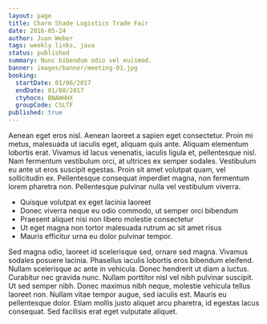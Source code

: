 ```yaml
---
layout: page
title: Charm Shade Logistics Trade Fair
date: 2016-05-24
author: Juan Weber
tags: weekly links, java
status: published
summary: Nunc bibendum odio vel euismod.
banner: images/banner/meeting-01.jpg
booking:
  startDate: 01/06/2017
  endDate: 01/08/2017
  ctyhocn: BNAWHHX
  groupCode: CSLTF
published: true
---
```

Aenean eget eros nisl. Aenean laoreet a sapien eget consectetur. Proin mi metus, malesuada ut iaculis eget, aliquam quis ante. Aliquam elementum lobortis erat. Vivamus id lacus venenatis, iaculis ligula et, pellentesque nisl. Nam fermentum vestibulum orci, at ultrices ex semper sodales. Vestibulum eu ante ut eros suscipit egestas. Proin sit amet volutpat quam, vel sollicitudin ex. Pellentesque consequat imperdiet magna, non fermentum lorem pharetra non. Pellentesque pulvinar nulla vel vestibulum viverra.

* Quisque volutpat ex eget lacinia laoreet
* Donec viverra neque eu odio commodo, ut semper orci bibendum
* Praesent aliquet nisi non libero molestie consectetur
* Ut eget magna non tortor malesuada rutrum ac sit amet risus
* Mauris efficitur urna eu dolor pulvinar tempor.

Sed magna odio, laoreet id scelerisque sed, ornare sed magna. Vivamus sodales posuere lacinia. Phasellus iaculis lobortis eros bibendum eleifend. Nullam scelerisque ac ante in vehicula. Donec hendrerit ut diam a luctus. Curabitur nec gravida nunc. Nullam porttitor nisl vel nibh pulvinar suscipit. Ut sed semper nibh. Donec maximus nibh neque, molestie vehicula tellus laoreet non. Nullam vitae tempor augue, sed iaculis est. Mauris eu pellentesque dolor. Etiam mollis justo aliquet arcu pharetra, id egestas lacus consequat. Sed facilisis erat eget vulputate aliquet.
